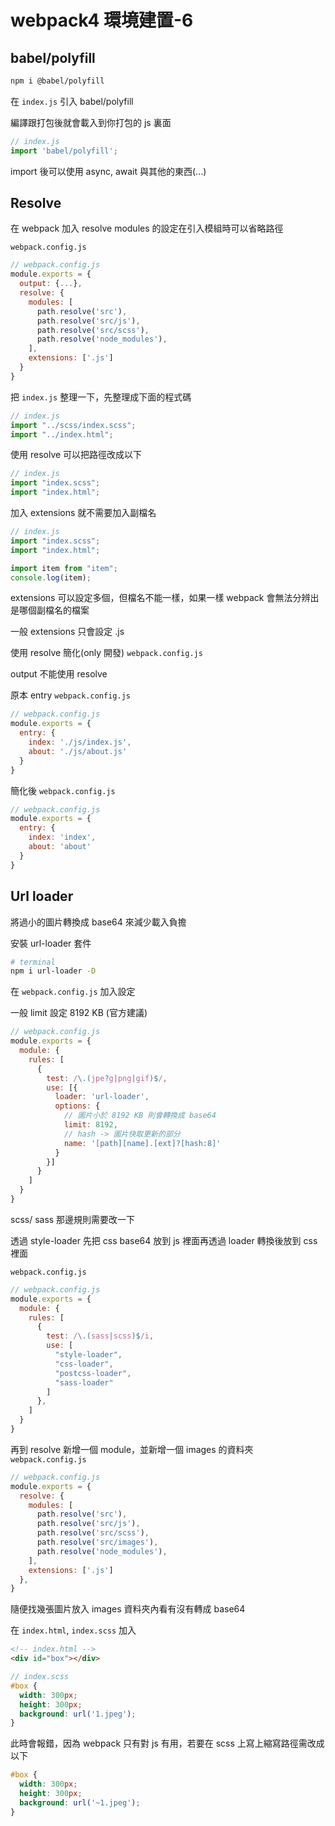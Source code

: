 # webpack4 環境建置-6

## babel/polyfill

```sh
npm i @babel/polyfill
```

在 `index.js` 引入 babel/polyfill

編譯跟打包後就會載入到你打包的 js 裏面

```js
// index.js
import 'babel/polyfill';
```

import 後可以使用 async, await 與其他的東西(...)

## Resolve 

在 webpack 加入 resolve modules 的設定在引入模組時可以省略路徑

`webpack.config.js`

```js
// webpack.config.js
module.exports = {
  output: {...},
  resolve: {
    modules: [
      path.resolve('src'),
      path.resolve('src/js'),
      path.resolve('src/scss'),
      path.resolve('node_modules'),
    ],
    extensions: ['.js']
  }
}
```

把 `index.js` 整理一下，先整理成下面的程式碼

```js
// index.js
import "../scss/index.scss";
import "../index.html";
```

使用 resolve 可以把路徑改成以下

```js
// index.js
import "index.scss";
import "index.html";
```

加入 extensions 就不需要加入副檔名

```js
// index.js
import "index.scss";
import "index.html";

import item from "item";
console.log(item);
```

extensions 可以設定多個，但檔名不能一樣，如果一樣 webpack 會無法分辨出是哪個副檔名的檔案

一般 extensions 只會設定 .js 

使用 resolve 簡化(only 開發) `webpack.config.js`

output 不能使用 resolve

原本 entry `webpack.config.js`
```js
// webpack.config.js
module.exports = {
  entry: {
    index: './js/index.js',
    about: './js/about.js'
  }
}
```

簡化後 `webpack.config.js`
```js
// webpack.config.js
module.exports = {
  entry: {
    index: 'index',
    about: 'about'
  }
}
```

## Url loader

將過小的圖片轉換成 base64 來減少載入負擔

安裝 url-loader 套件

```sh
# terminal
npm i url-loader -D
```

在 `webpack.config.js` 加入設定

一般 limit 設定 8192 KB (官方建議)

```js
// webpack.config.js
module.exports = {
  module: {
    rules: [
      {
        test: /\.(jpe?g|png|gif)$/,
        use: [{
          loader: 'url-loader',
          options: {
            // 圖片小於 8192 KB 則會轉換成 base64
            limit: 8192,
            // hash -> 圖片快取更新的部分
            name: '[path][name].[ext]?[hash:8]'
          }
        }]
      }
    ]
  }
}
```

scss/ sass 那邊規則需要改一下

透過 style-loader 先把 css base64 放到 js 裡面再透過 loader 轉換後放到 css 裡面

`webpack.config.js`
```js
// webpack.config.js
module.exports = {
  module: {
    rules: [
      {
        test: /\.(sass|scss)$/i,
        use: [
          "style-loader",
          "css-loader", 
          "postcss-loader",
          "sass-loader"
        ]
      },
    ]
  }
}
```

再到 resolve 新增一個 module，並新增一個 images 的資料夾
`webpack.config.js`
```js
// webpack.config.js
module.exports = {
  resolve: {
    modules: [
      path.resolve('src'),
      path.resolve('src/js'),
      path.resolve('src/scss'),
      path.resolve('src/images'),
      path.resolve('node_modules'),
    ],
    extensions: ['.js']
  },
}
```

隨便找幾張圖片放入 images 資料夾內看有沒有轉成 base64

在 `index.html`, `index.scss` 加入

```html
<!-- index.html -->
<div id="box"></div>
```

```scss
// index.scss
#box {
  width: 300px;
  height: 300px;
  background: url('1.jpeg');
}
```

此時會報錯，因為 webpack 只有對 js 有用，若要在 scss 上寫上縮寫路徑需改成以下

```scss
#box {
  width: 300px;
  height: 300px;
  background: url('~1.jpeg');
}
```


